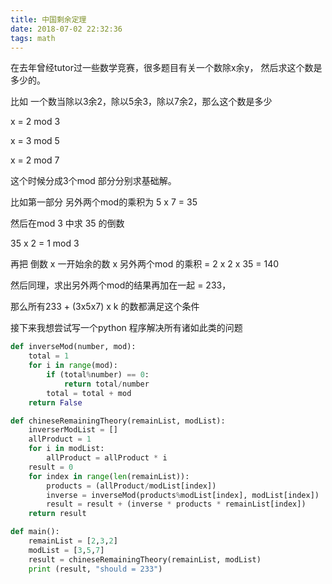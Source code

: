```yaml
---
title: 中国剩余定理
date: 2018-07-02 22:32:36
tags: math
---
```


在去年曾经tutor过一些数学竞赛，很多题目有关一个数除x余y， 然后求这个数是多少的。

比如 一个数当除以3余2，除以5余3，除以7余2，那么这个数是多少

x = 2 mod 3

x = 3 mod 5

x = 2 mod 7


这个时候分成3个mod 部分分别求基础解。

比如第一部分 另外两个mod的乘积为 5 x 7 = 35

然后在mod 3 中求 35 的倒数

35 x 2 = 1 mod 3

再把 倒数 x 一开始余的数 x 另外两个mod 的乘积 = 2 x 2 x 35 = 140

然后同理，求出另外两个mod的结果再加在一起 = 233，

那么所有233 + (3x5x7) x k 的数都满足这个条件

接下来我想尝试写一个python 程序解决所有诸如此类的问题

```python
def inverseMod(number, mod):
    total = 1
    for i in range(mod):
        if (total%number) == 0: 
            return total/number
        total = total + mod
    return False

def chineseRemainingTheory(remainList, modList):
    inverserModList = []
    allProduct = 1
    for i in modList:
        allProduct = allProduct * i
    result = 0
    for index in range(len(remainList)):
        products = (allProduct/modList[index])
        inverse = inverseMod(products%modList[index], modList[index])
        result = result + (inverse * products * remainList[index])
    return result

def main():
	remainList = [2,3,2]
	modList = [3,5,7]
	result = chineseRemainingTheory(remainList, modList)
	print (result, "should = 233")

```

